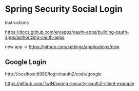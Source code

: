 # Spring Security Social Login

Instructions 

https://docs.github.com/en/apps/oauth-apps/building-oauth-apps/authorizing-oauth-apps 

new app -> https://github.com/settings/applications/new


## Google Login 

http://localhost:8080/login/oauth2/code/google

https://github.com/TwiN/spring-security-oauth2-client-example